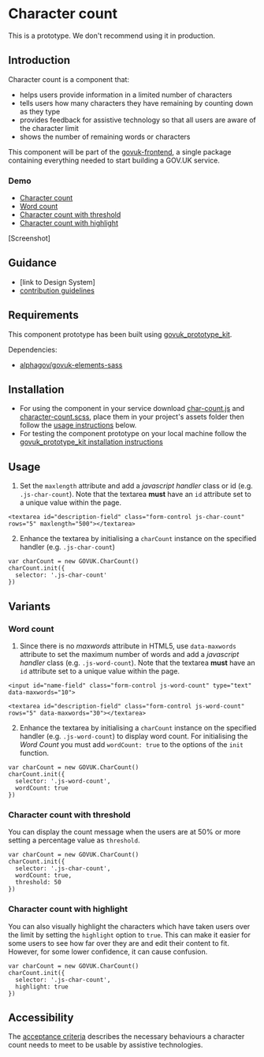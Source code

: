 # Character count

This is a prototype. We don't recommend using it in production.

## Introduction

Character count is a component that:
* helps users provide information in a limited number of characters
* tells users how many characters they have remaining by counting down as they type
* provides feedback for assistive technology so that all users are aware of the character limit
* shows the number of remaining words or characters

This component will be part of the [govuk-frontend](https://github.com/alphagov/govuk-frontend), a single package containing everything needed to start building a GOV.UK service.

### Demo

- [Character count](https://govuk-charcount-prototype.herokuapp.com/components/char-count)
- [Word count](https://govuk-charcount-prototype.herokuapp.com/components/word-count)
- [Character count with threshold](https://govuk-charcount-prototype.herokuapp.com/components/char-count-threshold)
- [Character count with highlight](https://govuk-charcount-prototype.herokuapp.com/components/char-count-highlight)

[Screenshot]

## Guidance

* [link to Design System]
* [contribution guidelines](https://github.com/alphagov/ds-character-count/blob/master/CONTRIBUTING.md)

## Requirements
This component prototype has been built using [govuk_prototype_kit](https://github.com/alphagov/govuk_prototype_kit).

Dependencies:
* [alphagov/govuk-elements-sass](https://github.com/alphagov/govuk_elements)

## Installation
* For using the component in your service download [char-count.js](https://raw.githubusercontent.com/alphagov/ds-character-count/master/app/assets/javascripts/char-count.js) and [character-count.scss](https://raw.githubusercontent.com/alphagov/temporary-event-notice-prototype/master/app/assets/sass/patterns/character-count.scss), place them in your project's assets folder then follow the [usage instructions](#usage) below.
* For testing the component prototype on your local machine follow the [govuk_prototype_kit installation instructions](https://govuk-prototype-kit.herokuapp.com/docs/install/developer-install-instructions)

## Usage
1. Set the ``maxlength`` attribute and add a *javascript handler* class or id (e.g. ``.js-char-count``). Note that the textarea **must** have an ``id`` attribute set to a unique value within the page.
```
<textarea id="description-field" class="form-control js-char-count" rows="5" maxlength="500"></textarea>
```

2. Enhance the textarea by initialising a `charCount` instance on the specified handler (e.g. ``.js-char-count``)
```
var charCount = new GOVUK.CharCount()
charCount.init({
  selector: '.js-char-count'
})
```

## Variants

### Word count
1. Since there is no *maxwords* attribute in HTML5, use ``data-maxwords`` attribute to set the maximum number of words and add a *javascript handler* class (e.g. ``.js-word-count``). Note that the textarea **must** have an ``id`` attribute set to a unique value within the page.
```
<input id="name-field" class="form-control js-word-count" type="text" data-maxwords="10">
```
```
<textarea id="description-field" class="form-control js-word-count" rows="5" data-maxwords="30"></textarea>
```
2. Enhance the textarea by initialising a `charCount` instance on the specified handler (e.g. ``.js-word-count``) to display word count. For initialising the *Word Count* you must add ``wordCount: true`` to the options of the ``init`` function.
```
var charCount = new GOVUK.CharCount()
charCount.init({
  selector: '.js-word-count',
  wordCount: true
})
```

### Character count with threshold
You can display the count message when the users are at 50% or more setting a percentage value as ``threshold``.
```
var charCount = new GOVUK.CharCount()
charCount.init({
  selector: '.js-char-count',
  wordCount: true,
  threshold: 50
})
```

### Character count with highlight
You can also visually highlight the characters which have taken users over the limit by setting the ``highlight`` option to `true`. This can make it easier for some users to see how far over they are and edit their content to fit. However, for some lower confidence, it can cause confusion.

```
var charCount = new GOVUK.CharCount()
charCount.init({
  selector: '.js-char-count',
  highlight: true
})
```

## Accessibility
The [acceptance criteria](https://github.com/alphagov/ds-character-count/blob/master/accessibility-criteria.md) describes the necessary behaviours a character count needs to meet to be usable by assistive technologies.
